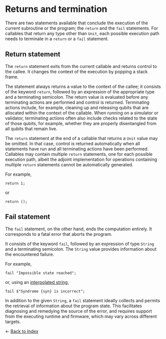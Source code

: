 # Returns and termination

There are two statements available that conclude the execution of the current subroutine or the program; the `return` and the `fail` statements.
For callables that return any type other than `Unit`, each possible execution path needs to terminate in a `return` or a `fail` statement.

## Return statement

The `return` statement exits from the current callable and returns control to the callee. It changes the context of the execution by popping a stack frame. 

The statement always returns a value to the context of the callee; it consists of the keyword `return`, followed by an expression of the appropriate type and a terminating semicolon. The return value is evaluated before any terminating actions are performed and control is returned. Terminating actions include, for example, cleaning up and releasing qubits that are allocated within the context of the callable. When running on a simulator or validator, terminating actions often also include checks related to the state of those qubits, for example, whether they are properly disentangled from all qubits that remain live.

The `return` statement at the end of a callable that returns a `Unit` value may be omitted. In that case, control is returned automatically when all statements have run and all terminating actions have been performed. Callables may contain multiple `return` statements, one for each possible execution path, albeit the adjoint implementation for operations containing multiple `return` statements cannot be automatically generated. 

For example,

```qsharp
return 1;
```

or 

```qsharp
return ();
```

## Fail statement

The `fail` statement, on the other hand, ends the computation entirely. It corresponds to a fatal error that aborts the program. 

It consists of the keyword `fail`, followed by an expression of type `String` and a terminating semicolon.
The `String` value provides information about the encountered failure.

For example,

```qsharp
fail "Impossible state reached";
```

or, using an [interpolated string](https://github.com/microsoft/qsharp-language/blob/main/Specifications/Language/3_Expressions/ValueLiterals.md#string-literals),

```qsharp
fail $"Syndrome {syn} is incorrect";
```

In addition to the given `String`,  a `fail` statement ideally collects and permits the retrieval of information about the program state. This facilitates diagnosing and remedying the source of the error, and requires support from the executing runtime and firmware, which may vary across different targets. 

← [Back to Index](https://github.com/microsoft/qsharp-language/tree/main/Specifications/Language#index)
